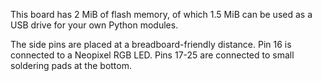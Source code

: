 This board has 2 MiB of flash memory, of which 1.5 MiB can be used as a USB
drive for your own Python modules.

The side pins are placed at a breadboard-friendly distance. Pin 16 is connected
to a Neopixel RGB LED. Pins 17-25 are connected to small soldering pads at the
bottom.
